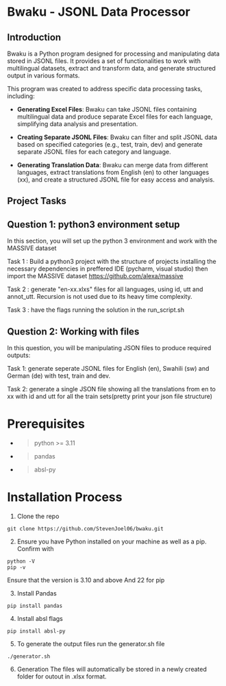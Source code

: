 # Bwaku - JSONL Data Processor

## Introduction

Bwaku is a Python program designed for processing and manipulating data stored in JSONL files. It provides a set of functionalities to work with multilingual datasets, extract and transform data, and generate structured output in various formats.

This program was created to address specific data processing tasks, including:

- **Generating Excel Files**: Bwaku can take JSONL files containing multilingual data and produce separate Excel files for each language, simplifying data analysis and presentation.

- **Creating Separate JSONL Files**: Bwaku can filter and split JSONL data based on specified categories (e.g., test, train, dev) and generate separate JSONL files for each category and language.

- **Generating Translation Data**: Bwaku can merge data from different languages, extract translations from English (en) to other languages (xx), and create a structured JSONL file for easy access and analysis.

## Project Tasks
## Question 1: python3 environment setup 
In this section, you will set up the python 3 environment and work with the MASSIVE dataset

Task 1 : Build a python3 project with the structure of projects installing the necessary dependencies in preffered IDE (pycharm, visual studio) then import the MASSIVE dataset https://github.com/alexa/massive

Task 2 : generate "en-xx.xlxs" files for all languages, using id, utt and annot_utt. Recursion is not used due to its heavy time complexity.

Task 3 : have the flags running the solution in the run_script.sh

## Question 2: Working with files 
In this question, you will be manipulating JSON files to produce required outputs:

Task 1: generate seperate JSONL files for English (en), Swahili (sw) and German (de) with test, train and dev.

Task 2: generate a single JSON file showing all the translations from en to xx with id and utt for all the train sets(pretty print your json file structure)

# Prerequisites
- >python >= 3.11
- >pandas
- >absl-py


# Installation Process

1. Clone the repo
```
git clone https://github.com/StevenJoel06/bwaku.git
```

2. Ensure you have Python installed on your machine as well as a pip. Confirm with 
```
python -V
pip -v
```
Ensure that the version is 3.10 and above And 22 for pip

3. Install Pandas
```
pip install pandas
```

4. Install absl flags
```
pip install absl-py
```

5. To generate the output files run the generator.sh file
```
./generator.sh
```
6. Generation
The files will automatically be stored in a newly created folder for outout in .xlsx format.
